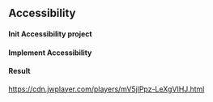 ## Accessibility

#### Init Accessibility project

#### Implement Accessibility

#### Result
https://cdn.jwplayer.com/players/mV5jlPpz-LeXgVIHJ.html
